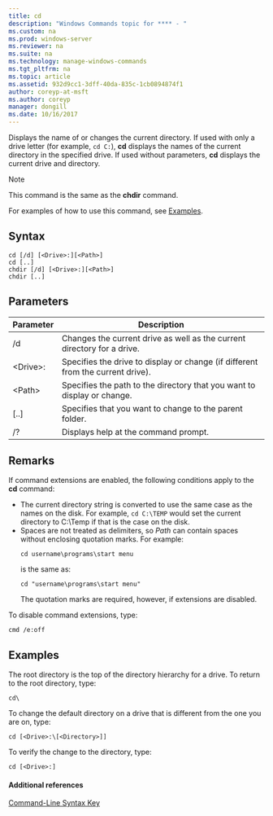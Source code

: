 ```yaml
---
title: cd
description: "Windows Commands topic for **** - "
ms.custom: na
ms.prod: windows-server
ms.reviewer: na
ms.suite: na
ms.technology: manage-windows-commands
ms.tgt_pltfrm: na
ms.topic: article
ms.assetid: 932d9cc1-3dff-40da-835c-1cb0894874f1
author: coreyp-at-msft
ms.author: coreyp
manager: dongill
ms.date: 10/16/2017
---
```





Displays the name of or changes the current directory. If used with only a drive letter (for example, `cd C:`), **cd** displays the names of the current directory in the specified drive. If used without parameters, **cd** displays the current drive and directory.

> [!NOTE]
> This command is the same as the **chdir** command.

For examples of how to use this command, see [Examples](#BKMK_examples).

## Syntax

```
cd [/d] [<Drive>:][<Path>]
cd [..]
chdir [/d] [<Drive>:][<Path>]
chdir [..]
```

## Parameters

|Parameter|Description|
|---------|-----------|
|/d|Changes the current drive as well as the current directory for a drive.|
|\<Drive>:|Specifies the drive to display or change (if different from the current drive).|
|\<Path>|Specifies the path to the directory that you want to display or change.|
|[..]|Specifies that you want to change to the parent folder.|
|/?|Displays help at the command prompt.|

## Remarks

If command extensions are enabled, the following conditions apply to the **cd** command:
- The current directory string is converted to use the same case as the names on the disk. For example, `cd C:\TEMP` would set the current directory to C:\Temp if that is the case on the disk.
- Spaces are not treated as delimiters, so *Path* can contain spaces without enclosing quotation marks. For example:  
  ```
  cd username\programs\start menu
  ```  
  is the same as:  
  ```
  cd "username\programs\start menu"
  ```  
  The quotation marks are required, however, if extensions are disabled.

To disable command extensions, type:
```
cmd /e:off
```

## <a name="BKMK_examples"></a>Examples

The root directory is the top of the directory hierarchy for a drive. To return to the root directory, type:
```
cd\
```
To change the default directory on a drive that is different from the one you are on, type:
```
cd [<Drive>:\[<Directory>]]
```
To verify the change to the directory, type:
```
cd [<Drive>:]
```

#### Additional references

[Command-Line Syntax Key](command-line-syntax-key.md)
